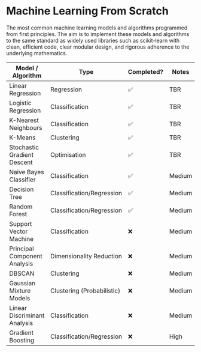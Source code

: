 # Machine Learning From Scratch
The most common machine learning models and algorithms programmed from first principles. The aim is to implement these models and algorithms to the same standard as widely used libraries such as scikit-learn with clean, efficient code, clear modular design, and rigorous adherence to the underlying mathematics.

| Model / Algorithm            | Type                      | Completed? | Notes |
|------------------------------|---------------------------|----------|------------|
| Linear Regression            | Regression                | ✅        | TBR        |
| Logistic Regression          | Classification            | ✅        | TBR        |
| K-Nearest Neighbours         | Classification            | ✅        | TBR        |
| K-Means                      | Clustering                | ✅        | TBR        |
| Stochastic Gradient Descent  | Optimisation              | ✅        | TBR        |
| Naive Bayes Classifier       | Classification            | ✅        | Medium     |
| Decision Tree                | Classification/Regression | ✅        | Medium     |
| Random Forest                | Classification/Regression | ✅        | Medium     |
| Support Vector Machine       | Classification            | ❌        | Medium     |
| Principal Component Analysis | Dimensionality Reduction  | ❌        | Medium     |
| DBSCAN                       | Clustering                | ❌        | Medium     |
| Gaussian Mixture Models      | Clustering (Probabilistic)| ❌        | Medium     |
| Linear Discriminant Analysis | Classification            | ❌        | Medium     |
| Gradient Boosting            | Classification/Regression | ❌        | High       |
